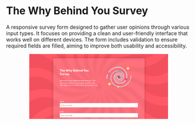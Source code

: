 # The Why Behind You Survey
A responsive survey form designed to gather user opinions through various input types. It focuses on providing a clean and user-friendly interface that works well on different devices. The form includes validation to ensure required fields are filled, aiming to improve both usability and accessibility.

<p align="center"><img src="images/survey-form.png" width="75%"></p>
